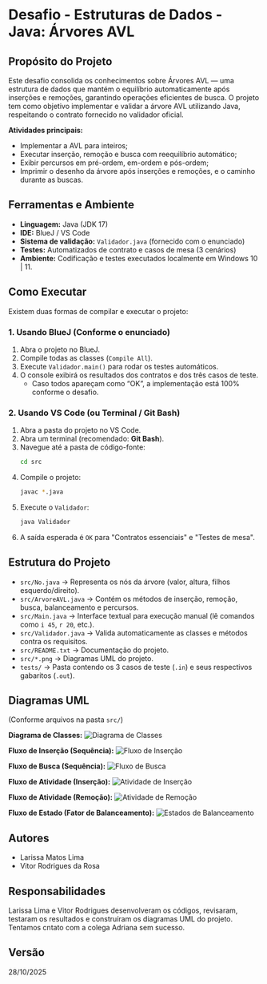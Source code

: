 # Desafio - Estruturas de Dados - Java: Árvores AVL

## Propósito do Projeto

Este desafio consolida os conhecimentos sobre Árvores AVL — uma estrutura de dados que mantém o equilíbrio automaticamente após inserções e remoções, garantindo operações eficientes de busca. O projeto tem como objetivo implementar e validar a árvore AVL utilizando Java, respeitando o contrato fornecido no validador oficial.

**Atividades principais:**

* Implementar a AVL para inteiros;
* Executar inserção, remoção e busca com reequilíbrio automático;
* Exibir percursos em pré-ordem, em-ordem e pós-ordem;
* Imprimir o desenho da árvore após inserções e remoções, e o caminho durante as buscas.

## Ferramentas e Ambiente

* **Linguagem:** Java (JDK 17)
* **IDE:** BlueJ / VS Code
* **Sistema de validação:** `Validador.java` (fornecido com o enunciado)
* **Testes:** Automatizados de contrato e casos de mesa (3 cenários)
* **Ambiente:** Codificação e testes executados localmente em Windows 10 | 11.

## Como Executar

Existem duas formas de compilar e executar o projeto:

### 1. Usando BlueJ (Conforme o enunciado)

1.  Abra o projeto no BlueJ.
2.  Compile todas as classes (`Compile All`).
3.  Execute `Validador.main()` para rodar os testes automáticos.
4.  O console exibirá os resultados dos contratos e dos três casos de teste.
    * Caso todos apareçam como “OK”, a implementação está 100% conforme o desafio.

### 2. Usando VS Code (ou Terminal / Git Bash)

1.  Abra a pasta do projeto no VS Code.
2.  Abra um terminal (recomendado: **Git Bash**).
3.  Navegue até a pasta de código-fonte:
    ```bash
    cd src
    ```
4.  Compile o projeto:
    ```bash
    javac *.java
    ```
5.  Execute o `Validador`:
    ```bash
    java Validador
    ```
6.  A saída esperada é `OK` para "Contratos essenciais" e "Testes de mesa".

## Estrutura do Projeto

* `src/No.java` → Representa os nós da árvore (valor, altura, filhos esquerdo/direito).
* `src/ArvoreAVL.java` → Contém os métodos de inserção, remoção, busca, balanceamento e percursos.
* `src/Main.java` → Interface textual para execução manual (lê comandos como `i 45`, `r 20`, etc.).
* `src/Validador.java` → Valida automaticamente as classes e métodos contra os requisitos.
* `src/README.txt` → Documentação do projeto.
* `src/*.png` → Diagramas UML do projeto.
* `tests/` → Pasta contendo os 3 casos de teste (`.in`) e seus respectivos gabaritos (`.out`).

## Diagramas UML

(Conforme arquivos na pasta `src/`)

**Diagrama de Classes:**
![Diagrama de Classes](src/UML_Classes.png)

**Fluxo de Inserção (Sequência):**
![Fluxo de Inserção](src/UML_SequenciaInsercao.png)

**Fluxo de Busca (Sequência):**
![Fluxo de Busca](src/UML_SequenciaBusca.png)

**Fluxo de Atividade (Inserção):**
![Atividade de Inserção](src/UML_InserçãoAVL.png)

**Fluxo de Atividade (Remoção):**
![Atividade de Remoção](src/UML_RemoçãoAVL.png)

**Fluxo de Estado (Fator de Balanceamento):**
![Estados de Balanceamento](src/UML_Estados.png)

## Autores

* Larissa Matos Lima
* Vitor Rodrigues da Rosa

## Responsabilidades

Larissa Lima e Vitor Rodrigues desenvolveram os códigos, revisaram, testaram os resultados e construíram os diagramas UML do projeto.
Tentamos cntato com a colega Adriana sem sucesso.

## Versão

28/10/2025
